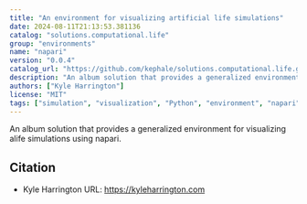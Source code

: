 ```yaml
---
title: "An environment for visualizing artificial life simulations"
date: 2024-08-11T21:13:53.381136
catalog: "solutions.computational.life"
group: "environments"
name: "napari"
version: "0.0.4"
catalog_url: "https://github.com/kephale/solutions.computational.life.git"
description: "An album solution that provides a generalized environment for visualizing alife simulations using napari."
authors: ["Kyle Harrington"]
license: "MIT"
tags: ["simulation", "visualization", "Python", "environment", "napari"]
---
```


An album solution that provides a generalized environment for visualizing alife simulations using napari.

## Citation

- Kyle Harrington
  URL: https://kyleharrington.com

